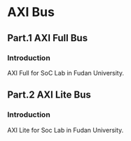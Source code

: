 # AXI Bus

## Part.1 AXI Full Bus

### Introduction
AXI Full for SoC Lab in Fudan University.<br>

## Part.2 AXI Lite Bus

### Introduction
AXI Lite for Soc Lab in Fudan University.<br>
